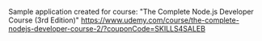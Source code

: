 Sample application created for course: 
"The Complete Node.js Developer Course (3rd Edition)"
https://www.udemy.com/course/the-complete-nodejs-developer-course-2/?couponCode=SKILLS4SALEB
